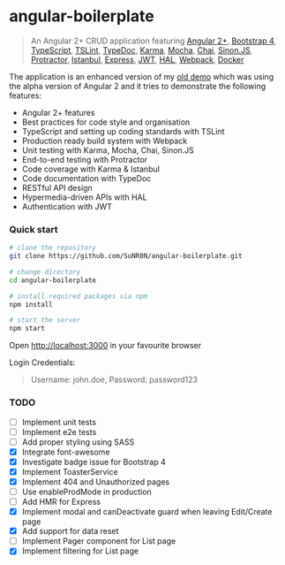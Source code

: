 # angular-boilerplate

> An Angular 2+ CRUD application featuring [Angular 2+](https://angular.io), [Bootstrap 4](https://v4-alpha.getbootstrap.com/), [TypeScript](http://www.typescriptlang.org/), [TSLint](http://palantir.github.io/tslint/), [TypeDoc](http://typedoc.org/), [Karma](https://karma-runner.github.io/1.0/index.html), [Mocha](https://mochajs.org/), [Chai](http://chaijs.com/), [Sinon.JS](http://sinonjs.org/), [Protractor](http://www.protractortest.org/#/), [Istanbul](https://github.com/gotwarlost/istanbul), [Express](https://expressjs.com/), [JWT](https://jwt.io/), [HAL](http://stateless.co/hal_specification.html), [Webpack](https://webpack.js.org/), [Docker](https://www.docker.com/)

The application is an enhanced version of my [old demo](https://github.com/opencredo/angular2-boilerplate) which was using the alpha version of Angular 2 and it tries to demonstrate the following features:
- Angular 2+ features
- Best practices for code style and organisation
- TypeScript and setting up coding standards with TSLint
- Production ready build system with Webpack
- Unit testing with Karma, Mocha, Chai, Sinon.JS
- End-to-end testing with Protractor
- Code coverage with Karma & Istanbul
- Code documentation with TypeDoc
- RESTful API design
- Hypermedia-driven APIs with HAL
- Authentication with JWT


### Quick start
```bash
# clone the repository
git clone https://github.com/SuNR0N/angular-boilerplate.git

# change directory
cd angular-boilerplate

# install required packages via npm
npm install

# start the server
npm start
```
Open [http://localhost:3000](http://localhost:3000) in your favourite browser

Login Credentials:
> Username: john.doe, Password: password123

### TODO

- [ ] Implement unit tests
- [ ] Implement e2e tests
- [ ] Add proper styling using SASS
- [X] Integrate font-awesome
- [X] Investigate badge issue for Bootstrap 4
- [X] Implement ToasterService
- [X] Implement 404 and Unauthorized pages
- [ ] Use enableProdMode in production
- [ ] Add HMR for Express
- [X] Implement modal and canDeactivate guard when leaving Edit/Create page
- [X] Add support for data reset
- [ ] Implement Pager component for List page
- [X] Implement filtering for List page